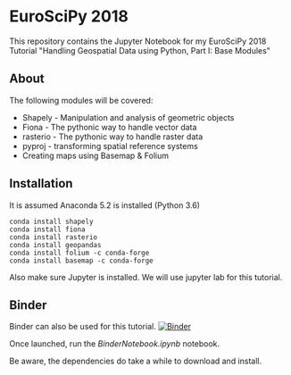 # EuroSciPy 2018

This repository contains the Jupyter Notebook for my EuroSciPy 2018 Tutorial "Handling Geospatial Data using Python, Part I: Base Modules"

## About

The following modules will be covered:

* Shapely - Manipulation and analysis of geometric objects
* Fiona - The pythonic way to handle vector data
* rasterio - The pythonic way to handle raster data
* pyproj - transforming spatial reference systems
* Creating maps using Basemap & Folium

## Installation

It is assumed Anaconda 5.2 is installed (Python 3.6)

    conda install shapely
    conda install fiona
    conda install rasterio
    conda install geopandas
    conda install folium -c conda-forge
    conda install basemap -c conda-forge



Also make sure Jupyter is installed. We will use jupyter lab for this tutorial.


## Binder

Binder can also be used for this tutorial. [![Binder](https://mybinder.org/badge.svg)](https://mybinder.org/v2/gh/CharcoalStyles/EuroSciPy2018/master)

Once launched, run the _BinderNotebook.ipynb_ notebook.

Be aware, the dependencies do take a while to download and install.

